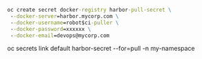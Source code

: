 ```bat
oc create secret docker-registry harbor-pull-secret \
 --docker-server=harbor.mycorp.com \
 --docker-username=robot$ci-puller \
 --docker-password=xxxxxx \
 --docker-email=devops@mycorp.com
```

oc secrets link default harbor-secret --for=pull -n my-namespace

